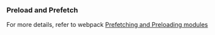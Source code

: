 
### Preload and Prefetch

For more details, refer to webpack [Prefetching and Preloading modules](https://webpack.js.org/guides/code-splitting/#prefetchingpreloading-modules)
